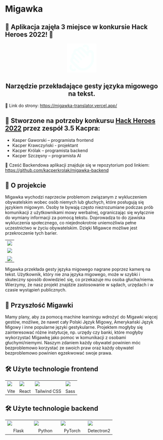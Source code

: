 # Migawka
## 👑 Aplikacja zajęła 3 miejsce w konkursie Hack Heroes 2022! 👑
<div align='center'>
<img width="96px" src="./public/fav.svg" />

</div>
<div align='center'><h2>Narzędzie przekładające gesty języka migowego na tekst.</h2></div>

🔗 Link do strony: https://migawka-translator.vercel.app/

## 🤍 Stworzone na potrzeby konkursu [Hack Heroes 2022](https://hackheroes.pl/) przez zespół 3.5 Kacpra:

* Kasper Gaworski – programista frontend
* Kacper Krawczyński - projektant
* Kacper Królak – programista backend
* Kacper Szczęsny – programista AI

🔗 Cześć Backendowa aplikacji znajduje się w repozytorium pod linkiem: https://github.com/kacperkrolak/migawka-backend

## 👑 O projekcie

Migawka wychodzi naprzeciw problemom związanym z wykluczeniem obywatelskim wobec osób niemych lub głuchych, które posługują się językiem migowym. Osoby te bywają często niezrozumiane podczas prób komunikacji z użytkownikami mowy werbalnej, ograniczając się wyłącznie do wymiany informacji za pomocą tekstu. Doprowadza to do zjawiska wykluczenia społecznego, co niejednokrotnie uniemożliwia pełne uczestnictwo w życiu obywatelskim. Dzięki Migawce możliwe jest przekroczenie tych barier. 

<div align="center">
  <table>
    <tr>
      <td align='center'>
        <img width="80%" src="https://i.imgur.com/lSgugEk.png" />
      </td>
    </tr>
    <tr>
      <td align='center'>
        <img width="80%" src="https://i.imgur.com/yiRaWOk.png" />
      </td>
    </tr>
    <tr>
      <td align='center'>
        <img width="40%" align='center' src="https://i.imgur.com/2al7eID.png" />
      </td>
    </tr>
  </table>
</div>

Migawka przekłada gesty języka migowego nagrane poprzez kamerę na tekst. Użytkownik, który nie zna języka migowego, może w szybki i skuteczny sposób dowiedzieć się, co przekazuje mu osoba głucha/niema. Wierzymy, że nasz projekt znajdzie zastosowanie w sądach, urzędach i w czasie wystąpień publicznych.

## 🚀 Przyszłość Migawki

Mamy plany, aby za pomocą machine learningu wdrożyć do Migawki więcej gestów, możliwe, że nawet cały Polski Język Migowy, Amerykański Język Migowy i inne popularne języki gestykularne. Projektem mogłyby się zainteresować różne instytucje, np. urzędy czy banki, które mogłyby wykorzystać Migawkę jako pomoc w komunikacji z osobami głuchymi/niemymi. Naszym zdaniem każdy obywatel powinien móc bezproblemowo korzystać ze swoich praw oraz każdy obywatel bezproblemowo powinien egzekwować swoje prawa.

## 🛠 Użyte technologie frontend 
<div align="center">
  <table>
    <tr>
      <td>
        <img width="96px" src="https://cdn.worldvectorlogo.com/logos/vitejs.svg" />
      </td>
      <td>
        <img width="96px" src="https://cdn.worldvectorlogo.com/logos/react-2.svg" />
      </td>
      <td>
        <img width="96px" src="https://cdn.worldvectorlogo.com/logos/tailwindcss.svg" />
      </td>
      <td>
        <img width="96px" src="https://cdn.worldvectorlogo.com/logos/sass-1.svg" />
      </td>
    </tr>
     <tr>
      <td align='center'>
        Vite
      </td>
      <td align='center'>
        React
      </td>
      <td align='center'>
        Tailwind CSS
      </td>
      <td align='center'>
        Sass
      </td>
    </tr>
  </table>
</div>

## 🛠 Użyte technologie backend
<div align="center">
  <table>
    <tr>
      <td>
        <img width="96px" src="https://cdn.worldvectorlogo.com/logos/flask.svg" />
      </td>
      <td>
        <img width="96px" src="https://cdn.worldvectorlogo.com/logos/python-5.svg" />
      </td>
      <td>
        <img width="96px" src="https://upload.wikimedia.org/wikipedia/commons/thumb/c/c6/PyTorch_logo_black.svg/488px-PyTorch_logo_black.svg.png?20200318230141" />
      </td>
      <td width="25%">
        <img width="96px" src="https://miro.medium.com/max/700/1*kx4iXiy4bQ95sOlPCU1dVQ.png" />
      </td>
    </tr>
     <tr>
      <td width="25%" align='center'>
        Flask
      </td>
      <td width="25%" align='center'>
        Python
      </td>
      <td width="25%" align='center'>
        PyTorch
      </td>
      <td width="25%" align='center'>
        Detectron2
      </td>
    </tr>
  </table>
</div>
